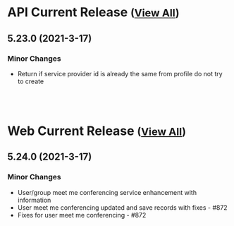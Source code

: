
# API Current Release <small>([View All](/API.md))</small>
## 5.23.0 (2021-3-17)
### Minor Changes 

- Return if service provider id is already the same from profile do not try to create

<br><br>
# Web Current Release <small>([View All](/Web.md))</small>
## 5.24.0 (2021-3-17)
### Minor Changes 

- User/group meet me conferencing service enhancement with information
- User meet me conferencing updated and save records with fixes - #872
- Fixes for user meet me conferencing - #872

  